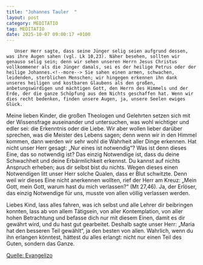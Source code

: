 ```yaml
---
title: "Johannes Tauler  "
layout: post
category: MEDITATIO
tag: MEDITATIO
date: 2025-10-07 09:00:17 +0100
---
```

       Unser Herr sagte, dass seine Jünger selig seien aufgrund dessen, was ihre Augen sahen (vgl. Lk 10,23). Näher besehen, sollten wir genauso selig sein; denn wir sehen unseren Herrn Jesus Christus vollkommener als die Jünger damals, sei es der heilige Petrus oder der heilige Johannes.<!--more--> Sie sahen einen armen, schwachen, leidenden, sterblichen Menschen; wir hingegen erkennen ihn dank unseres heiligen und kostbaren Glaubens als den großen, anbetungswürdigen und mächtigen Gott, den Herrn des Himmels und der Erde, der die ganze Schöpfung aus dem Nichts geschaffen hat. Wenn wir dies recht bedenken, finden unsere Augen, ja, unsere Seelen ewiges Glück.
 
Meine lieben Kinder, die großen Theologen und Gelehrten setzen sich mit der Wissensfrage auseinander und untersuchen, was wohl wichtiger und edler sei: die Erkenntnis oder die Liebe. Wir aber wollen lieber darüber sprechen, was die Meister des Lebens sagen; denn wenn wir in den Himmel kommen, dann werden wir sehr wohl die Wahrheit aller Dinge erkennen. Hat nicht unser Herr gesagt: „Nur eines ist notwendig“? Was ist denn dieses Eine, das so notwendig ist? Das einzig Notwendige ist, dass du deine Schwachheit und deine Erbärmlichkeit erkennst. Du kannst auf nichts Anspruch erheben; aus dir selbst bist du nichts. Wegen dieses einen Notwendigen litt unser Herr solche Qualen, dass er Blut schwitzte. Denn weil wir dieses Eine nicht anerkennen wollten, rief der Herr am Kreuz: „Mein Gott, mein Gott, warum hast du mich verlassen?“ (Mt 27,46). Ja, der Erlöser, das einzig Notwendige für uns, musste von allen völlig verlassen werden.
 
Liebes Kind, lass alles fahren, was ich selbst und alle Lehrer dir beibringen konnten, lass ab von allem Tätigsein, von aller Kontemplation, von aller hohen Betrachtung und befasse dich nur mit diesem Einen, damit es dir gewährt wird, und du hast gut gearbeitet. Deshalb sagte unser Herr: „Maria hat den besseren Teil gewählt“, ja den besten von allen. Wahrlich, wenn du ihn erlangen könntest, hättest du alles erlangt: nicht nur einen Teil des Guten, sondern das Ganze.
 
 
 
[Quelle: Evangelizo](https://evangeliumtagfuertag.org/DE/gospel)